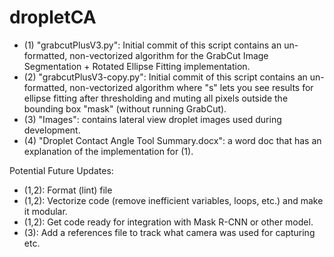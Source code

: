 # dropletCA

- (1) "grabcutPlusV3.py": Initial commit of this script contains an un-formatted, non-vectorized algorithm for the GrabCut Image Segmentation + Rotated Ellipse Fitting implementation.
- (2) "grabcutPlusV3-copy.py": Initial commit of this script contains an un-formatted, non-vectorized algorithm where "s" lets you see results for ellipse fitting after thresholding and muting all pixels outside the bounding box "mask" (without running GrabCut).
- (3) "Images": contains lateral view droplet images used during development.
- (4) "Droplet Contact Angle Tool Summary.docx": a word doc that has an explanation of the implementation for (1).

Potential Future Updates: 
- (1,2): Format (lint) file
- (1,2): Vectorize code (remove inefficient variables, loops, etc.) and make it modular.
- (1,2): Get code ready for integration with Mask R-CNN or other model.
- (3): Add a references file to track what camera was used for capturing etc.
